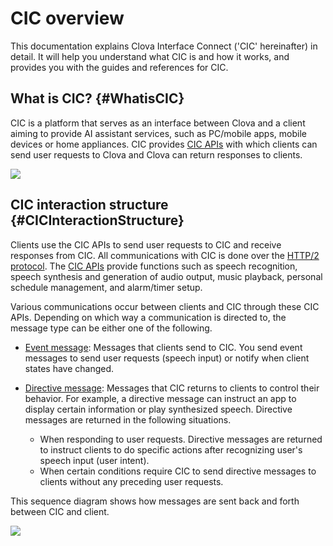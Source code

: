# CIC overview
This documentation explains Clova Interface Connect ('CIC' hereinafter) in detail. It will help you understand what CIC is and how it works, and provides you with the guides and references for CIC.

## What is CIC? {#WhatisCIC}
CIC is a platform that serves as an interface between Clova and a client aiming to provide AI assistant services, such as PC/mobile apps, mobile devices or home appliances. CIC provides [CIC APIs](/CIC/References/CIC_API.md) with which clients can send user requests to Clova and Clova can return responses to clients.

![](/CIC/Resources/Images/CIC_Interaction_Structure.png)

## CIC interaction structure {#CICInteractionStructure}
Clients use the CIC APIs to send user requests to CIC and receive responses from CIC. All communications with CIC is done over the [HTTP/2 protocol](https://tools.ietf.org/html/rfc7540). The [CIC APIs](/CIC/References/CIC_API.md) provide functions such as speech recognition, speech synthesis and generation of audio output, music playback, personal schedule management, and alarm/timer setup.

Various communications occur between clients and CIC through these CIC APIs. Depending on which way a communication is directed to, the message type can be either one of the following.

* [Event message](/CIC/References/CIC_Message_Format.md#Event): Messages that clients send to CIC. You send event messages to send user requests (speech input) or notify when client states have changed.

* [Directive message](/CIC/References/CIC_Message_Format.md#Directive): Messages that CIC returns to clients to control their behavior. For example, a directive message can instruct an app to display certain information or play synthesized speech. Directive messages are returned in the following situations.
  * When responding to user requests. Directive messages are returned to instruct clients to do specific actions after recognizing user's speech input (user intent).
  * When certain conditions require CIC to send directive messages to clients without any preceding user requests.

This sequence diagram shows how messages are sent back and forth between CIC and client.

![](/CIC/Resources/Images/CIC_Interaction_Example_in_Sequence_Diagram.png)